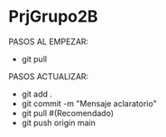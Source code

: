 # PrjGrupo2B
PASOS AL EMPEZAR:
  - git pull

PASOS ACTUALIZAR:
  - git add .
  - git commit -m "Mensaje aclaratorio"
  - git pull #(Recomendado)
  - git push origin main

  
